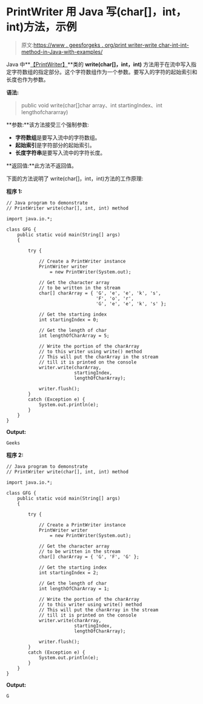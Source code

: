 # PrintWriter 用 Java 写(char[]，int，int)方法，示例

> 原文:[https://www . geesforgeks . org/print writer-write char-int-int-method-in-Java-with-examples/](https://www.geeksforgeeks.org/printwriter-writechar-int-int-method-in-java-with-examples/)

Java 中**[【PrintWriter】](https://www.geeksforgeeks.org/java-io-printwriter-class-java-set-1/)**类的 **write(char[]，int，int)** 方法用于在流中写入指定字符数组的指定部分。这个字符数组作为一个参数。要写入的字符的起始索引和长度也作为参数。

**语法:**

> public void write(char[]char array、int startingIndex、int lengthofchararray)

**参数:**该方法接受三个强制参数:

*   **字符数组**是要写入流中的字符数组。
*   **起始索引**是字符部分的起始索引。
*   **长度字符串**是要写入流中的字符长度。

**返回值:**此方法不返回值。

下面的方法说明了 write(char[]，int，int)方法的工作原理:

**程序 1:**

```
// Java program to demonstrate
// PrintWriter write(char[], int, int) method

import java.io.*;

class GFG {
    public static void main(String[] args)
    {

        try {

            // Create a PrintWriter instance
            PrintWriter writer
                = new PrintWriter(System.out);

            // Get the character array
            // to be written in the stream
            char[] charArray = { 'G', 'e', 'e', 'k', 's',
                                 'F', 'o', 'r',
                                 'G', 'e', 'e', 'k', 's' };

            // Get the starting index
            int startingIndex = 0;

            // Get the length of char
            int lengthOfCharArray = 5;

            // Write the portion of the charArray
            // to this writer using write() method
            // This will put the charArray in the stream
            // till it is printed on the console
            writer.write(charArray,
                         startingIndex,
                         lengthOfCharArray);

            writer.flush();
        }
        catch (Exception e) {
            System.out.println(e);
        }
    }
}
```

**Output:**

```
Geeks

```

**程序 2:**

```
// Java program to demonstrate
// PrintWriter write(char[], int, int) method

import java.io.*;

class GFG {
    public static void main(String[] args)
    {

        try {

            // Create a PrintWriter instance
            PrintWriter writer
                = new PrintWriter(System.out);

            // Get the character array
            // to be written in the stream
            char[] charArray = { 'G', 'F', 'G' };

            // Get the starting index
            int startingIndex = 2;

            // Get the length of char
            int lengthOfCharArray = 1;

            // Write the portion of the charArray
            // to this writer using write() method
            // This will put the charArray in the stream
            // till it is printed on the console
            writer.write(charArray,
                         startingIndex,
                         lengthOfCharArray);

            writer.flush();
        }
        catch (Exception e) {
            System.out.println(e);
        }
    }
}
```

**Output:**

```
G

```